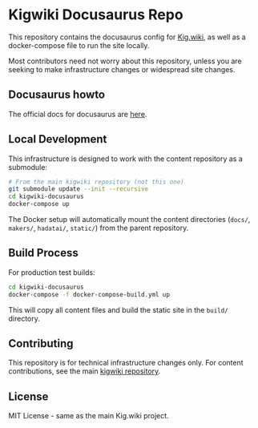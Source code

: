 # Kigwiki Docusaurus Repo

This repository contains the docusaurus config for [Kig.wiki](https://kig.wiki), as well as a docker-compose file to run the site locally.

Most contributors need not worry about this repository, unless you are seeking to make infrastructure changes or widespread site changes.

## Docusaurus howto

The official docs for docusaurus are [here](https://docusaurus.io/docs).

## Local Development

This infrastructure is designed to work with the content repository as a submodule:

```bash
# From the main kigwiki repository (not this one)
git submodule update --init --recursive
cd kigwiki-docusaurus
docker-compose up
```

The Docker setup will automatically mount the content directories (`docs/`, `makers/`, `hadatai/`, `static/`) from the parent repository.

## Build Process

For production test builds:

```bash
cd kigwiki-docusaurus
docker-compose -f docker-compose-build.yml up
```

This will copy all content files and build the static site in the `build/` directory.

## Contributing

This repository is for technical infrastructure changes only. For content contributions, see the main [kigwiki repository](https://github.com/kig-wiki/kigwiki).

## License

MIT License - same as the main Kig.wiki project.
